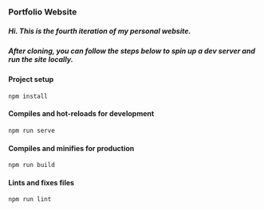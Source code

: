 
<h3>Portfolio Website</h3>

<h5>Hi. This is the fourth iteration of my personal website.</h5>
<h5>After cloning, you can follow the steps below to spin up a dev server and run the site locally.</h5>

<h4>Project setup</h4>

```
npm install
```

<h4>Compiles and hot-reloads for development</h4>

```
npm run serve
```

<h4>Compiles and minifies for production</h4>

```
npm run build
```

<h4>Lints and fixes files</h4>

```
npm run lint
```
